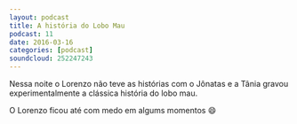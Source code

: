```yaml
---
layout: podcast
title: A história do Lobo Mau
podcast: 11
date: 2016-03-16
categories: [podcast]
soundcloud: 252247243
---
```


Nessa noite o Lorenzo não teve as histórias com o Jônatas e a Tânia gravou experimentalmente a clássica história do lobo mau.

O Lorenzo ficou até com medo em algums momentos :smile:
